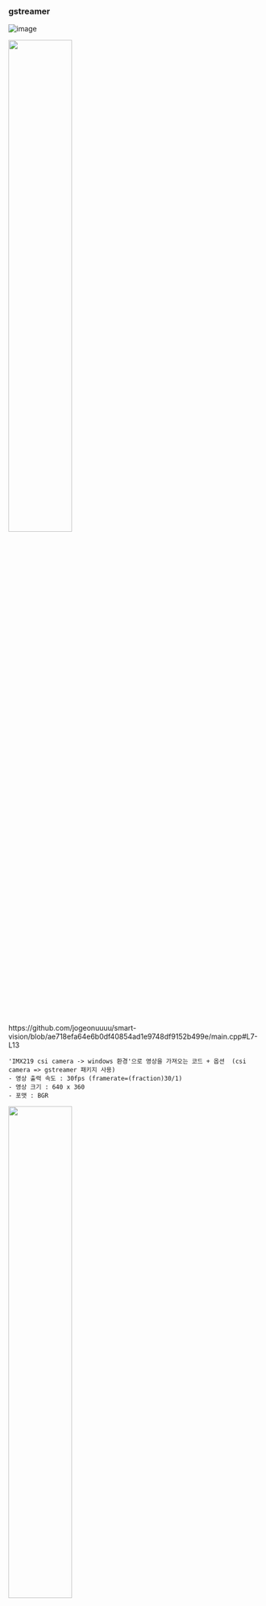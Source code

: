 

### gstreamer
![image](https://github.com/user-attachments/assets/ec045313-7ef8-4cac-94df-2187947d34fb)

 <img src="https://github.com/user-attachments/assets/bf35c362-22b5-477c-82ce-e7f7bc17ce24" width="50%" height="50%"/>
https://github.com/jogeonuuuu/smart-vision/blob/ae718efa64e6b0df40854ad1e9748df9152b499e/main.cpp#L7-L13

```
'IMX219 csi camera -> windows 환경'으로 영상을 가져오는 코드 + 옵션  (csi camera => gstreamer 패키지 사용)
- 영상 출력 속도 : 30fps (framerate=(fraction)30/1)
- 영상 크기 : 640 x 360
- 포맷 : BGR
```

 <img src="https://github.com/user-attachments/assets/735c14a5-b10f-4cfe-9d02-5f00214f1a20" width="50%" height="50%"/>
https://github.com/jogeonuuuu/smart-vision/blob/ae718efa64e6b0df40854ad1e9748df9152b499e/main.cpp#L16-L20

```
네트워크를 통해 전송하기 때문에 다음과 같은 옵션을 줌.
- 전송할 ip주소: 203.234.58.155
- 포트번호: XXXX
```



### 결과영상
![image](https://github.com/user-attachments/assets/4f8d13a5-752c-4144-a012-e4f1265f495a)
<img src="https://github.com/user-attachments/assets/b182f596-a090-4c8f-bc7d-4d5fd93120fc" width="70%" height="70%"/>
